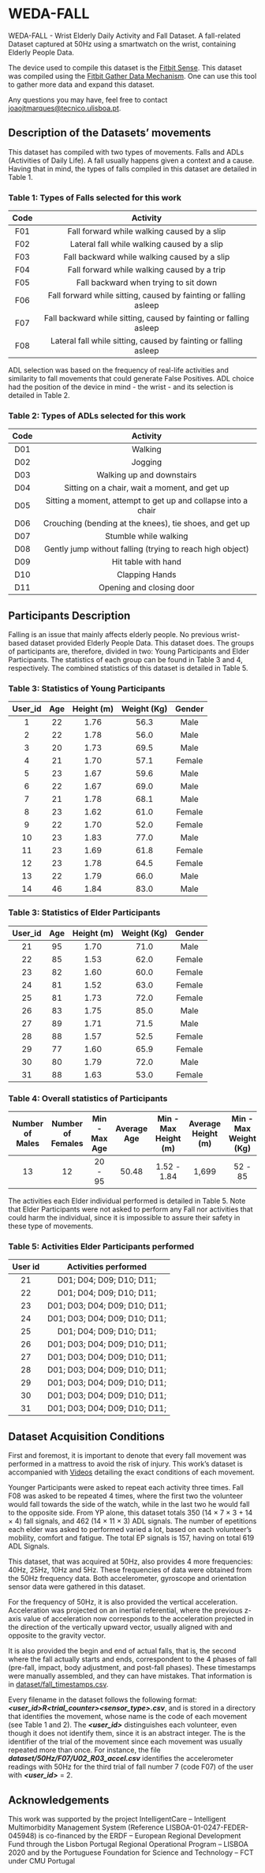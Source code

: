 # WEDA-FALL
WEDA-FALL - Wrist Elderly Daily Activity and Fall Dataset. A fall-related Dataset captured at 50Hz using a smartwatch on the wrist, containing Elderly People Data.

The device used to compile this dataset is the [Fitbit Sense](https://www.fitbit.com/global/be/products/smartwatches/sense). This dataset was compiled using the [Fitbit Gather Data Mechanism](https://github.com/joaojtmarques/FitbitGatherDataMechanism). One can use this tool to gather more data and expand this dataset.

Any questions you may have, feel free to contact joaojtmarques@tecnico.ulisboa.pt.

## Description of the Datasets’ movements

This dataset has compiled with two types of movements. Falls and ADLs (Activities of Daily Life).
A fall usually happens given a context and a cause. Having that in mind, the types of falls compiled in this dataset are detailed in Table 1.

### Table 1: Types of Falls selected for this work
| Code      |Activity   |
| :-----:   | :---:     |
| F01       | Fall forward while walking caused by a slip   |
| F02       | Lateral fall while walking caused by a slip   |
| F03       | Fall backward while walking caused by a slip  |
| F04       | Fall forward while walking caused by a trip   |
| F05       | Fall backward when trying to sit down         |
| F06       |  Fall forward while sitting, caused by fainting or falling asleep   |
| F07       | Fall backward while sitting, caused by fainting or falling asleep   |
| F08       | Lateral fall while sitting, caused by fainting or falling asleep    |


ADL selection was based on the frequency of real-life activities and similarity to fall movements that could generate False Positives. ADL choice had the position of the device in mind - the wrist - and its selection is detailed in Table 2.

### Table 2: Types of ADLs selected for this work

| Code      |Activity   |
| :-----:   | :---:     |
| D01       | Walking                      |
| D02       | Jogging                      |
| D03       | Walking up and downstairs    |
| D04       | Sitting on a chair, wait a moment, and get up   |
| D05       |  Sitting a moment, attempt to get up and collapse into a chair         |
| D06       | Crouching (bending at the knees), tie shoes, and get up               |
| D07       | Stumble while walking        |
| D08       | Gently jump without falling (trying to reach high object)         |
| D09       | Hit table with hand          |
| D10       | Clapping Hands               |
| D11       | Opening and closing door     |


## Participants Description

Falling is an issue that mainly affects elderly people. No previous wrist-based dataset provided Elderly People Data. This dataset does.
The groups of participants are, therefore, divided in two: Young Participants and Elder Participants. The statistics of each group can be found in Table 3 and 4, respectively. The combined statistics of this dataset is detailed in Table 5.


### Table 3: Statistics of Young Participants

| User_id   |Age    | Height (m)    |Weight (Kg)    |Gender     |
| :-----:   | :---: | :---:         | :---:         |:---:      |
| 1         | 22    | 1.76          | 56.3          | Male      |
| 2         | 22    | 1.78          | 56.0          | Male      |
| 3         | 20    | 1.73          | 69.5          | Male      |
| 4         | 21    | 1.70          | 57.1          | Female    |
| 5         | 23    | 1.67          | 59.6          | Male      |
| 6         | 22    | 1.67          | 69.0          | Male      |
| 7         | 21    | 1.78          | 68.1          | Male      |
| 8         | 23    | 1.62          | 61.0          | Female    |
| 9         | 22    | 1.70          | 52.0          | Female    |
| 10        | 23    | 1.83          | 77.0          | Male      |
| 11        | 23    | 1.69          | 61.8          | Female    |
| 12        | 23    | 1.78          | 64.5          | Female    |
| 13        | 22    | 1.79          | 66.0          | Male      |
| 14        | 46    | 1.84          | 83.0          | Male      |


### Table 3: Statistics of Elder Participants

| User_id   |Age    | Height (m)    |Weight (Kg)    |Gender     |
| :-----:   | :---: | :---:         | :---:         |:---:      |
| 21        | 95    | 1.70          | 71.0          | Male      |
| 22        | 85    | 1.53          | 62.0          | Female    |
| 23        | 82    | 1.60          | 60.0          | Female    |
| 24        | 81    | 1.52          | 63.0          | Female    |
| 25        | 81    | 1.73          | 72.0          | Female    |
| 26        | 83    | 1.75          | 85.0          | Male      |
| 27        | 89    | 1.71          | 71.5          | Male      |
| 28        | 88    | 1.57          | 52.5          | Female    |
| 29        | 77    | 1.60          | 65.9          | Female    |
| 30        | 80    | 1.79          | 72.0          | Male      |
| 31        | 88    | 1.63          | 53.0          | Female    |

### Table 4: Overall statistics of Participants

| Number of Males | Number of Females | Min - Max Age | Average Age | Min - Max Height (m) | Average Height (m) | Min - Max Weight (Kg) | Average Weight (Kg) | 
| :-----:   | :---: | :---:         | :---:         |:---:      | :---:      | :---:      | :---:      | 
| 13 | 12 | 20 - 95 |  50.48 |  1.52 - 1.84 |  1,699 | 52 - 85 | 66.3 |

The activities each Elder individual performed is detailed in Table 5. Note that Elder Participants were not asked to perform any Fall nor activities that could harm the individual, since it is impossible to assure their safety in these type of movements.


### Table 5: Activities Elder Participants performed
| User id   |Activities performed |
| :-----:   | :---:     |
| 21 | D01; D04; D09; D10; D11;|
| 22 | D01; D04; D09; D10; D11;      |
| 23 | D01; D03; D04; D09; D10; D11; |
| 24 | D01; D03; D04; D09; D10; D11; |
| 25 | D01; D04; D09; D10; D11;      |
| 26 | D01; D03; D04; D09; D10; D11; |
| 27 | D01; D03; D04; D09; D10; D11; |
| 28 | D01; D03; D04; D09; D10; D11; |
| 29 | D01; D03; D04; D09; D10; D11; |
| 30 | D01; D03; D04; D09; D10; D11; |
| 31 | D01; D03; D04; D09; D10; D11; |



## Dataset Acquisition Conditions


First and foremost, it is important to denote that every fall movement was performed in a mattress to avoid the risk of injury. This work’s dataset is accompanied with [Videos](https://drive.google.com/drive/folders/1jB3W_sd4-aXkVRsRIdlSLDNdfaXizZ4a?usp=sharing) detailing the exact conditions of each movement.

Younger Participants were asked to repeat each activity three times. Fall F08 was asked to be repeated 4 times, where the first two the volunteer would fall towards the side of the watch, while in the last two he would fall to the opposite side. From YP alone, this dataset totals 350 (14 × 7 × 3 + 14 × 4) fall signals, and 462 (14 × 11 × 3) ADL signals. The number of epetitions each elder was asked to performed varied a lot, based on each volunteer’s mobility, comfort and fatigue. The total EP signals is 157, having on total 619 ADL Signals.

This dataset, that was acquired at 50Hz, also provides 4 more frequencies: 40Hz, 25Hz, 10Hz and 5Hz. These frequencies of data were obtained from the 50Hz frequency data. Both accelerometer, gyroscope and orientation sensor data were gathered in this dataset.

For the frequency of 50Hz, it is also provided the vertical acceleration.  Acceleration was projected on an inertial referential, where the previous z-axis value of acceleration now corresponds to the acceleration projected in the direction of the vertically upward vector, usually aligned with and opposite to the gravity vector.

It is also provided the begin and end of actual falls, that is, the second where the fall actually starts and ends, correspondent to the 4 phases of fall (pre-fall, impact, body adjustment, and post-fall phases). These timestamps were manually assembled, and they can have mistakes. That information is in [dataset/fall_timestamps.csv](https://github.com/joaojtmarques/WEDA-FALL/blob/main/dataset/fall_timestamps.csv).

Every filename in the dataset follows the following format: **_<user_id>_R<trial_counter>_<sensor_type>.csv_**, and is stored in a directory that identifies the movement, whose name is the code of each movement (see Table 1 and 2). The **_<user_id>_** distinguishes each volunteer, even though it does not identify them, since it is an abstract integer. The **_<trial counter>_** is the identifier of the trial of the movement since each movement was usually repeated more than once. For instance, the file **_dataset/50Hz/F07/U02_R03_accel.csv_** identifies the accelerometer readings with 50Hz for the third trial of fall number 7 (code F07) of the user with **_<user_id>_** = 2.


## Acknowledgements

This work was supported by the project IntelligentCare – Intelligent Multimorbidity Management System (Reference LISBOA-01-0247-FEDER-045948) is co-financed by the ERDF – European Regional Development Fund through the Lisbon Portugal Regional Operational Program – LISBOA 2020 and by the Portuguese Foundation for Science and Technology – FCT under CMU Portugal



